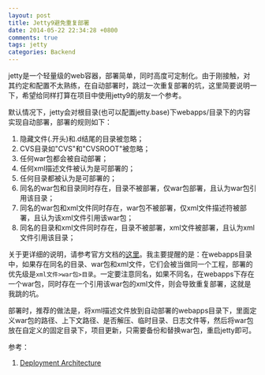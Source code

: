 ```yaml
---
layout: post
title: Jetty9避免重复部署
date: 2014-05-22 22:34:28 +0800
comments: true
tags: jetty
categories: Backend
---
```


jetty是一个轻量级的web容器，部署简单，同时高度可定制化。由于刚接触，对其约定和配置不太熟练，在自动部署时，跳过一次重复部署的坑，这里简要说明一下，希望给同样打算在项目中使用jetty9的朋友一个参考。

默认情况下，jetty会对根目录(也可以配置jetty.base)下webapps/目录下的内容实现自动部署，部署的规则如下：

<!-- more -->

1. 隐藏文件(.开头)和.d结尾的目录被忽略；
2. CVS目录如"CVS"和"CVSROOT"被忽略；
3. 任何war包都会被自动部署；
4. 任何xml描述文件被认为是可部署的；
5. 任何目录都被认为是可部署的；
6. 同名的war包和目录同时存在，目录不被部署，仅war包部署，且认为war包引用该目录；
7. 同名的war包和xml文件同时存在，war包不被部署，仅xml文件描述符被部署，且认为该xml文件引用该war包；
8. 同名的目录和xml文件同时存在，目录不被部署，xml文件被部署，且认为xml文件引用该目录；

关于更详细的说明，请参考官方文档的[这里](http://www.eclipse.org/jetty/documentation/current/deployment-architecture.html)。我主要提醒的是：在webapps目录中，如果存在同名的目录、war包和xml文件，它们会被当做同一个工程，部署的优先级是`xml文件>war包>目录`。一定要注意同名，如果不同名，在webapps下存在一个war包，同时存在一个引用该war包的xml文件，则会导致重复部署，这就是我跳的坑。

部署时，推荐的做法是，将xml描述文件放到自动部署的webapps目录下，里面定义war包的路径、上下文路径、是否解压、临时目录、日志文件等，然后将war包放在自定义的固定目录下，项目更新，只需要备份和替换war包，重启jetty即可。

参考：
1. [Deployment Architecture](http://www.eclipse.org/jetty/documentation/current/deployment-architecture.html)

